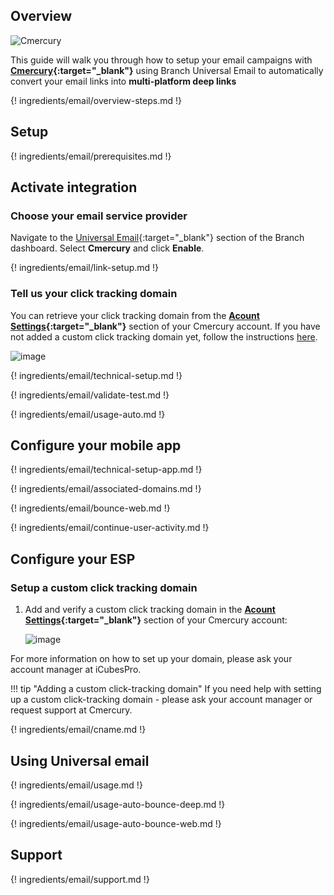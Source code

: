 ## Overview

![Cmercury](https://cdn.branch.io/branch-assets/ad-partner-manager//cmercury_logo-1570600334548.png)

This guide will walk you through how to setup your email campaigns with **[Cmercury](https://cmercury.com/){:target="\_blank"}** using Branch Universal Email to automatically convert your email links into **multi-platform deep links**

{! ingredients/email/overview-steps.md !}

## Setup

{! ingredients/email/prerequisites.md !}

## Activate integration

### Choose your email service provider

Navigate to the [Universal Email](https://dashboard.branch.io/email){:target="\_blank"} section of the Branch dashboard. Select **Cmercury** and click **Enable**.

{! ingredients/email/link-setup.md !}

### Tell us your click tracking domain

You can retrieve your click tracking domain from the **[Acount Settings](https://app.icubespro.com/Masters/AccountSettings){:target="\_blank"}** section of your Cmercury account. If you have not added a custom click tracking domain yet, follow the instructions [here](#setup-a-custom-click-tracking-domain).

![image](/_assets/img/pages/email/icubes_pro/cmercury-setup.png)

{! ingredients/email/technical-setup.md !}

{! ingredients/email/validate-test.md !}

{! ingredients/email/usage-auto.md !}

## Configure your mobile app

{! ingredients/email/technical-setup-app.md !}

{! ingredients/email/associated-domains.md !}

{! ingredients/email/bounce-web.md !}

{! ingredients/email/continue-user-activity.md !}

## Configure your ESP

### Setup a custom click tracking domain

1. Add and verify a custom click tracking domain in the **[Acount Settings](https://app.icubespro.com/Masters/AccountSettings){:target="\_blank"}** section of your Cmercury account:

    ![image](/_assets/img/pages/email/icubes_pro/create-domain.png)

For more information on how to set up your domain, please ask your account manager at iCubesPro.

!!! tip "Adding a custom click-tracking domain"
    If you need help with setting up a custom click-tracking domain - please ask your account manager or request support at Cmercury.

{! ingredients/email/cname.md !}

## Using Universal email

{! ingredients/email/usage.md !}

{! ingredients/email/usage-auto-bounce-deep.md !}

{! ingredients/email/usage-auto-bounce-web.md !}

## Support

{! ingredients/email/support.md !}
